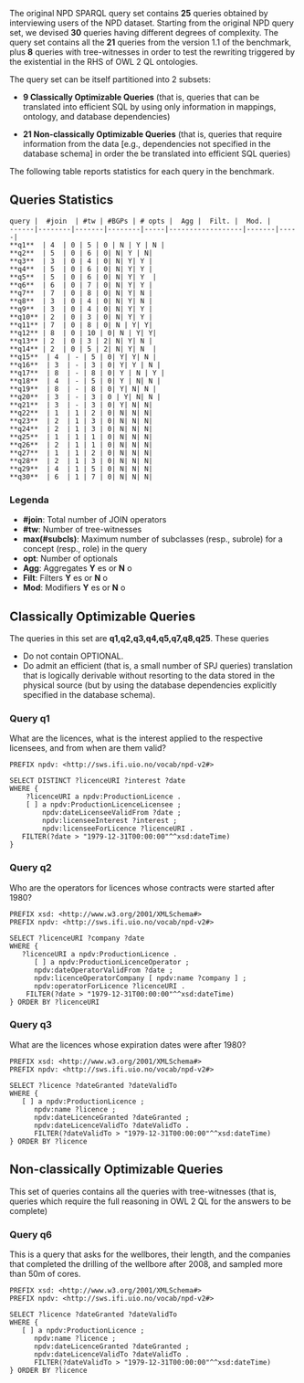 The original NPD SPARQL query set contains __25__ queries obtained by interviewing users
of the NPD dataset. Starting from the original NPD query set, we devised __30__
queries having different degrees of complexity. The query set contains all the __21__ queries from the version 1.1 of the benchmark, plus __8__ queries with tree-witnesses in order to test the rewriting triggered by the existential in the RHS of OWL 2 QL ontologies.

The query set can be itself partitioned into 2 subsets:

* **9 Classically Optimizable Queries**  (that is, queries that can be translated into efficient SQL by using only information in mappings, ontology, and database dependencies)

* **21 Non-classically Optimizable Queries** (that is, queries that require information from the data [e.g., dependencies not specified in the database schema] in order the be translated into efficient SQL queries) 

The following table reports statistics for each query in the benchmark.

## Queries Statistics

    query |  #join  | #tw | #BGPs | # opts |  Agg |  Filt. |  Mod. |  
    ------|--------|-------|--------|-----|------------------|-------|-----|
    **q1**  | 4  | 0 | 5 | 0 | N | Y | N | 
    **q2**  | 5  | 0 | 6 | 0| N| Y | N| 
    **q3**  | 3  | 0 | 4 | 0| N| Y| Y |
    **q4**  | 5  | 0 | 6 | 0| N| Y| Y |
    **q5**  | 5  | 0 | 6 | 0| N| Y| Y  |  
    **q6**  | 6  | 0 | 7 | 0| N| Y| Y |
    **q7**  | 7  | 0 | 8 | 0| N| Y| N |
    **q8**  | 3  | 0 | 4 | 0| N| Y| N |
    **q9**  | 3  | 0 | 4 | 0| N| Y| Y |
    **q10** | 2  | 0 | 3 | 0| N| Y| Y |
    **q11** | 7  | 0 | 8 | 0| N | Y| Y|
    **q12** | 8  | 0 | 10 | 0| N | Y| Y|
    **q13** | 2  | 0 | 3 | 2| N| Y| N |
    **q14** | 2  | 0 | 5 | 2| N| Y| N  |
    **q15**  | 4  | - | 5 | 0| Y| Y| N |
    **q16**  | 3  | - | 3 | 0| Y| Y | N |
    **q17**  | 8  | - | 8 | 0| Y | N | Y |
    **q18**  | 4  | - | 5 | 0| Y | N| N |
    **q19**  | 8  | - | 8 | 0| Y| N| N |
    **q20**  | 3  | - | 3 | 0 | Y| N| N |
    **q21**  | 3  | - | 3 | 0| Y| N| N|
    **q22**  | 1  | 1 | 2 | 0| N| N| N|
    **q23**  | 2  | 1 | 3 | 0| N| N| N|
    **q24**  | 2  | 1 | 3 | 0| N| N| N|
    **q25**  | 1  | 1 | 1 | 0| N| N| N|
    **q26**  | 2  | 1 | 1 | 0| N| N| N|
    **q27**  | 1  | 1 | 2 | 0| N| N| N|
    **q28**  | 2  | 1 | 3 | 0| N| N| N|
    **q29**  | 4  | 1 | 5 | 0| N| N| N|
    **q30**  | 6  | 1 | 7 | 0| N| N| N|

### Legenda
* **#join**: Total number of JOIN operators
* **#tw**: Number of tree-witnesses
* **max(#subcls)**: Maximum number of subclasses (resp., subrole) for a concept (resp., role) in the query
* **opt**: Number of optionals
* **Agg**: Aggregates **Y** es or **N** o
* **Filt**: Filters **Y** es or **N** o
* **Mod**: Modifiers **Y** es or **N** o

## Classically Optimizable Queries

The queries in this set are **q1,q2,q3,q4,q5,q7,q8,q25**. These queries 

* Do not contain OPTIONAL.
* Do admit an efficient (that is, a small number of SPJ queries) translation that is logically derivable without resorting to the data stored in the physical source (but by using the database dependencies explicitly specified in the database schema).

### Query q1

What are the licences, what is the interest applied to the respective licensees, and from when are them valid?

```
PREFIX npdv: <http://sws.ifi.uio.no/vocab/npd-v2#>

SELECT DISTINCT ?licenceURI ?interest ?date
WHERE {
    ?licenceURI a npdv:ProductionLicence .   		
    [ ] a npdv:ProductionLicenceLicensee ;
      	npdv:dateLicenseeValidFrom ?date ;
      	npdv:licenseeInterest ?interest ;
      	npdv:licenseeForLicence ?licenceURI .   
   FILTER(?date > "1979-12-31T00:00:00"^^xsd:dateTime)	
}
```

### Query q2

Who are the operators for licences whose contracts were started after 1980?

```
PREFIX xsd: <http://www.w3.org/2001/XMLSchema#>
PREFIX npdv: <http://sws.ifi.uio.no/vocab/npd-v2#>

SELECT ?licenceURI ?company ?date
WHERE {
   ?licenceURI a npdv:ProductionLicence .
      [ ] a npdv:ProductionLicenceOperator ;
      npdv:dateOperatorValidFrom ?date ;
      npdv:licenceOperatorCompany [ npdv:name ?company ] ; 
      npdv:operatorForLicence ?licenceURI .
    FILTER(?date > "1979-12-31T00:00:00"^^xsd:dateTime)
} ORDER BY ?licenceURI
```

### Query q3

What are the licences whose expiration dates were after 1980? 

```
PREFIX xsd: <http://www.w3.org/2001/XMLSchema#>
PREFIX npdv: <http://sws.ifi.uio.no/vocab/npd-v2#>

SELECT ?licence ?dateGranted ?dateValidTo
WHERE {
   [ ] a npdv:ProductionLicence ;
      npdv:name ?licence ;
      npdv:dateLicenceGranted ?dateGranted ;
      npdv:dateLicenceValidTo ?dateValidTo .
      FILTER(?dateValidTo > "1979-12-31T00:00:00"^^xsd:dateTime)
} ORDER BY ?licence
```

## Non-classically Optimizable Queries

This set of queries contains all the queries with tree-witnesses (that is, queries which require the full reasoning in OWL 2 QL for the answers to be complete)

### Query q6

This is a query that asks for the wellbores, their length, and the companies that completed the drilling of the wellbore after 2008, and sampled more than 50m of cores. 

```
PREFIX xsd: <http://www.w3.org/2001/XMLSchema#>
PREFIX npdv: <http://sws.ifi.uio.no/vocab/npd-v2#>

SELECT ?licence ?dateGranted ?dateValidTo
WHERE {
   [ ] a npdv:ProductionLicence ;
      npdv:name ?licence ;
      npdv:dateLicenceGranted ?dateGranted ;
      npdv:dateLicenceValidTo ?dateValidTo .
      FILTER(?dateValidTo > "1979-12-31T00:00:00"^^xsd:dateTime)
} ORDER BY ?licence
```